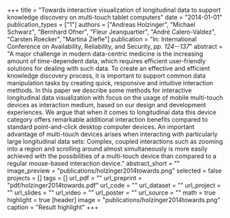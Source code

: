 +++
title = "Towards interactive visualization of longitudinal data to support knowledge discovery on multi-touch tablet computers"
date = "2014-01-01"
publication_types = ["1"]
authors = ["Andreas Holzinger", "Michael Schwarz", "Bernhard Ofner", "Fleur Jeanquartier", "André Calero-Valdez", "Carsten Roecker", "Martina Ziefle"]
publication = "In: International Conference on Availability, Reliability, and Security, _pp. 124--137_"
abstract = "A major challenge in modern data-centric medicine is the increasing amount of time-dependent data, which requires efficient user-friendly solutions for dealing with such data. To create an effective and efficient knowledge discovery process, it is important to support common data manipulation tasks by creating quick, responsive and intuitive interaction methods. In this paper we describe some methods for interactive longitudinal data visualization with focus on the usage of mobile multi-touch devices as interaction medium, based on our design and development experiences. We argue that when it comes to longitudinal data this device category offers remarkable additional interaction benefits compared to standard point-and-click desktop computer devices. An important advantage of multi-touch devices arises when interacting with particularly large longitudinal data sets: Complex, coupled interactions such as zooming into a region and scrolling around almost simultaneously is more easily achieved with the possibilities of a multi-touch device than compared to a regular mouse-based interaction device."
abstract_short = ""
image_preview = "publications/holzinger2014towards.png"
selected = false
projects = []
tags = []
url_pdf = ""
url_preprint = "pdf/holzinger2014towards.pdf"
url_code = ""
url_dataset = ""
url_project = ""
url_slides = ""
url_video = ""
url_poster = ""
url_source = ""
math = true
highlight = true
[header]
image = "publications/holzinger2014towards.png"
caption = "Result highlight"
+++
